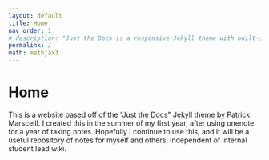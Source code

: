 ```yaml
---
layout: default
title: Home
nav_order: 1
# description: "Just the Docs is a responsive Jekyll theme with built-in search that is easily customizable and hosted on GitHub Pages."
permalink: /
math: mathjax3
---
```


# Home
This is a website based off of the ["Just the Docs"](https://github.com/pmarsceill/just-the-docs) Jekyll theme by Patrick Marsceill. I created this in the summer of my first year, after using onenote for a year of taking notes. Hopefully I continue to use this, and it will be a useful repository of notes for myself and others, independent of internal student lead wiki.

